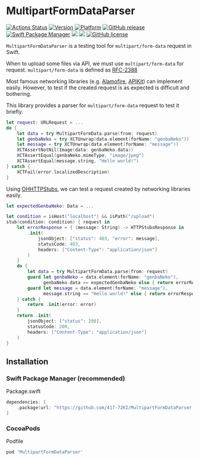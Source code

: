 # MultipartFormDataParser
[![Actions Status](https://github.com/417-72KI/MultipartFormDataParser/workflows/Test/badge.svg)](https://github.com/417-72KI/MultipartFormDataParser/actions)
[![Version](http://img.shields.io/cocoapods/v/MultipartFormDataParser.svg?style=flat)](http://cocoapods.org/pods/MultipartFormDataParser)
[![Platform](http://img.shields.io/cocoapods/p/MultipartFormDataParser.svg?style=flat)](http://cocoapods.org/pods/MultipartFormDataParser)
[![GitHub release](https://img.shields.io/github/release/417-72KI/MultipartFormDataParser/all.svg)](https://github.com/417-72KI/MultipartFormDataParser/releases)
[![Swift Package Manager](https://img.shields.io/badge/Swift%20Package%20Manager-5.7-brightgreen.svg)](https://github.com/apple/swift-package-manager)
[![](https://img.shields.io/endpoint?url=https%3A%2F%2Fswiftpackageindex.com%2Fapi%2Fpackages%2F417-72KI%2FMultipartFormDataParser%2Fbadge%3Ftype%3Dswift-versions)](https://swiftpackageindex.com/417-72KI/MultipartFormDataParser)
[![](https://img.shields.io/endpoint?url=https%3A%2F%2Fswiftpackageindex.com%2Fapi%2Fpackages%2F417-72KI%2FMultipartFormDataParser%2Fbadge%3Ftype%3Dplatforms)](https://swiftpackageindex.com/417-72KI/MultipartFormDataParser)
[![GitHub license](https://img.shields.io/badge/license-MIT-lightgrey.svg)](https://raw.githubusercontent.com/417-72KI/MultipartFormDataParser/master/LICENSE)

`MultipartFormDataParser` is a testing tool for `multipart/form-data` request in Swift.

When to upload some files via API, we must use `multipart/form-data` for request.
`multipart/form-data` is defined as [RFC-2388](https://www.ietf.org/rfc/rfc2388.txt)

Most famous networking libraries (e.g. [Alamofire](https://github.com/Alamofire/Alamofire), [APIKit](https://github.com/ishkawa/APIKit)) can implement easily.
However, to test if the created request is as expected is difficult and bothering.

This library provides a parser for `multipart/form-data` request to test it briefly.

```swift
let request: URLRequest = ...
do {
    let data = try MultipartFormData.parse(from: request)
    let genbaNeko = try XCTUnwrap(data.element(forName: "genbaNeko"))
    let message = try XCTUnwrap(data.element(forName: "message"))
    XCTAssertNotNil(Image(data: genbaNeko.data))
    XCTAssertEqual(genbaNeko.mimeType, "image/jpeg")
    XCTAssertEqual(message.string, "Hello world!")
} catch {
    XCTFail(error.localizedDescription)
}
```

Using [OHHTTPStubs](https://github.com/AliSoftware/OHHTTPStubs), we can test a request created by networking libraries easily.
```swift
let expectedGenbaNeko: Data = ...

let condition = isHost("localhost") && isPath("/upload")
stub(condition: condition) { request in
    let errorResponse = { (message: String) -> HTTPStubsResponse in
        .init(
            jsonObject: ["status": 403, "error": message],
            statusCode: 403, 
            headers: ["Content-Type": "application/json"]
        )
    }
    do {
        let data = try MultipartFormData.parse(from: request)
        guard let genbaNeko = data.element(forName: "genbaNeko"),
              genbaNeko.data == expectedGenbaNeko else { return errorResponse("Unexpected genbaNeko") }
        guard let message = data.element(forName: "message"),
              message.string == "Hello world!" else { return errorResponse("Unexpected message: \(message)") }
    } catch {
        return .init(error: error)
    }
    return .init(
        jsonObject: ["status": 200],
        statusCode: 200,
        headers: ["Content-Type": "application/json"]
    )
}
```

## Installation
### Swift Package Manager (recommended)
Package.swift

```swift
dependencies: [
    .package(url: "https://github.com/417-72KI/MultipartFormDataParser.git", from: "2.2.2")
]
```

### CocoaPods
Podfile

```ruby
pod 'MultipartFormDataParser'
```

